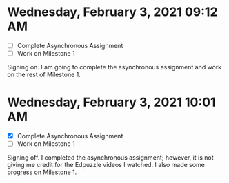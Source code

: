# Wednesday, February  3, 2021 09:12 AM
- [ ] Complete Asynchronous Assignment
- [ ] Work on Milestone 1

Signing on. I am going to complete the asynchronous assignment and work on the rest of Milestone 1.

# Wednesday, February  3, 2021 10:01 AM
- [X] Complete Asynchronous Assignment
- [ ] Work on Milestone 1

Signing off. I completed the asynchronous assignment; however, it is not giving me credit for the Edpuzzle videos I watched. I also made some progress on Milestone 1.

